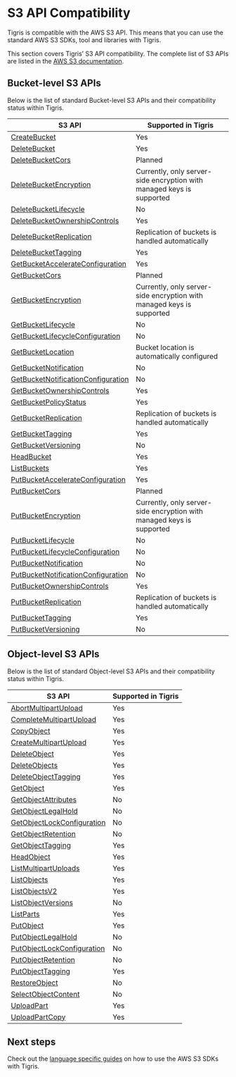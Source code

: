 # S3 API Compatibility

Tigris is compatible with the AWS S3 API. This means that you can use the
standard AWS S3 SDKs, tool and libraries with Tigris.

This section covers Tigris’ S3 API compatibility. The complete list of S3 APIs
are listed in the
[AWS S3 documentation](https://docs.aws.amazon.com/AmazonS3/latest/API/API_Operations_Amazon_Simple_Storage_Service.html).

## Bucket-level S3 APIs

Below is the list of standard Bucket-level S3 APIs and their compatibility
status within Tigris.

| S3 API                                                                                                                            | Supported in Tigris                                                   |
| --------------------------------------------------------------------------------------------------------------------------------- | --------------------------------------------------------------------- |
| [CreateBucket](https://docs.aws.amazon.com/AmazonS3/latest/API/API_CreateBucket.html)                                             | Yes                                                                   |
| [DeleteBucket](https://docs.aws.amazon.com/AmazonS3/latest/API/API_DeleteBucket.html)                                             | Yes                                                                   |
| [DeleteBucketCors](https://docs.aws.amazon.com/AmazonS3/latest/API/API_DeleteBucketCors.html)                                     | Planned                                                               |
| [DeleteBucketEncryption](https://docs.aws.amazon.com/AmazonS3/latest/API/API_DeleteBucketEncryption.html)                         | Currently, only server-side encryption with managed keys is supported |
| [DeleteBucketLifecycle](https://docs.aws.amazon.com/AmazonS3/latest/API/API_DeleteBucketLifecycle.html)                           | No                                                                    |
| [DeleteBucketOwnershipControls](https://docs.aws.amazon.com/AmazonS3/latest/API/API_DeleteBucketOwnershipControls.html)           | Yes                                                                   |
| [DeleteBucketReplication](https://docs.aws.amazon.com/AmazonS3/latest/API/API_DeleteBucketReplication.html)                       | Replication of buckets is handled automatically                       |
| [DeleteBucketTagging](https://docs.aws.amazon.com/AmazonS3/latest/API/API_DeleteBucketTagging.html)                               | Yes                                                                   |
| [GetBucketAccelerateConfiguration](https://docs.aws.amazon.com/AmazonS3/latest/API/API_GetBucketAccelerateConfiguration.html)     | Yes                                                                   |
| [GetBucketCors](https://docs.aws.amazon.com/AmazonS3/latest/API/API_GetBucketCors.html)                                           | Planned                                                               |
| [GetBucketEncryption](https://docs.aws.amazon.com/AmazonS3/latest/API/API_GetBucketEncryption.html)                               | Currently, only server-side encryption with managed keys is supported |
| [GetBucketLifecycle](https://docs.aws.amazon.com/AmazonS3/latest/API/API_GetBucketLifecycle.html)                                 | No                                                                    |
| [GetBucketLifecycleConfiguration](https://docs.aws.amazon.com/AmazonS3/latest/API/API_GetBucketLifecycleConfiguration.html)       | No                                                                    |
| [GetBucketLocation](https://docs.aws.amazon.com/AmazonS3/latest/API/API_GetBucketLocation.html)                                   | Bucket location is automatically configured                           |
| [GetBucketNotification](https://docs.aws.amazon.com/AmazonS3/latest/API/API_GetBucketNotification.html)                           | No                                                                    |
| [GetBucketNotificationConfiguration](https://docs.aws.amazon.com/AmazonS3/latest/API/API_GetBucketNotificationConfiguration.html) | No                                                                    |
| [GetBucketOwnershipControls](https://docs.aws.amazon.com/AmazonS3/latest/API/API_GetBucketOwnershipControls.html)                 | Yes                                                                   |
| [GetBucketPolicyStatus](https://docs.aws.amazon.com/AmazonS3/latest/API/API_GetBucketPolicyStatus.html)                           | Yes                                                                   |
| [GetBucketReplication](https://docs.aws.amazon.com/AmazonS3/latest/API/API_GetBucketReplication.html)                             | Replication of buckets is handled automatically                       |
| [GetBucketTagging](https://docs.aws.amazon.com/AmazonS3/latest/API/API_GetBucketTagging.html)                                     | Yes                                                                   |
| [GetBucketVersioning](https://docs.aws.amazon.com/AmazonS3/latest/API/API_GetBucketVersioning.html)                               | No                                                                    |
| [HeadBucket](https://docs.aws.amazon.com/AmazonS3/latest/API/API_HeadBucket.html)                                                 | Yes                                                                   |
| [ListBuckets](https://docs.aws.amazon.com/AmazonS3/latest/API/API_ListBuckets.html)                                               | Yes                                                                   |
| [PutBucketAccelerateConfiguration](https://docs.aws.amazon.com/AmazonS3/latest/API/API_PutBucketAccelerateConfiguration.html)     | Yes                                                                   |
| [PutBucketCors](https://docs.aws.amazon.com/AmazonS3/latest/API/API_PutBucketCors.html)                                           | Planned                                                               |
| [PutBucketEncryption](https://docs.aws.amazon.com/AmazonS3/latest/API/API_PutBucketEncryption.html)                               | Currently, only server-side encryption with managed keys is supported |
| [PutBucketLifecycle](https://docs.aws.amazon.com/AmazonS3/latest/API/API_PutBucketLifecycle.html)                                 | No                                                                    |
| [PutBucketLifecycleConfiguration](https://docs.aws.amazon.com/AmazonS3/latest/API/API_PutBucketLifecycleConfiguration.html)       | No                                                                    |
| [PutBucketNotification](https://docs.aws.amazon.com/AmazonS3/latest/API/API_PutBucketNotification.html)                           | No                                                                    |
| [PutBucketNotificationConfiguration](https://docs.aws.amazon.com/AmazonS3/latest/API/API_PutBucketNotificationConfiguration.html) | No                                                                    |
| [PutBucketOwnershipControls](https://docs.aws.amazon.com/AmazonS3/latest/API/API_PutBucketOwnershipControls.html)                 | Yes                                                                   |
| [PutBucketReplication](https://docs.aws.amazon.com/AmazonS3/latest/API/API_PutBucketReplication.html)                             | Replication of buckets is handled automatically                       |
| [PutBucketTagging](https://docs.aws.amazon.com/AmazonS3/latest/API/API_PutBucketTagging.html)                                     | Yes                                                                   |
| [PutBucketVersioning](https://docs.aws.amazon.com/AmazonS3/latest/API/API_PutBucketVersioning.html)                               | No                                                                    |

## Object-level S3 APIs

Below is the list of standard Object-level S3 APIs and their compatibility
status within Tigris.

| S3 API                                                                                                            | Supported in Tigris |
| ----------------------------------------------------------------------------------------------------------------- | ------------------- |
| [AbortMultipartUpload](https://docs.aws.amazon.com/AmazonS3/latest/API/API_AbortMultipartUpload.html)             | Yes                 |
| [CompleteMultipartUpload](https://docs.aws.amazon.com/AmazonS3/latest/API/API_CompleteMultipartUpload.html)       | Yes                 |
| [CopyObject](https://docs.aws.amazon.com/AmazonS3/latest/API/API_CopyObject.html)                                 | Yes                 |
| [CreateMultipartUpload](https://docs.aws.amazon.com/AmazonS3/latest/API/API_CreateMultipartUpload.html)           | Yes                 |
| [DeleteObject](https://docs.aws.amazon.com/AmazonS3/latest/API/API_DeleteObject.html)                             | Yes                 |
| [DeleteObjects](https://docs.aws.amazon.com/AmazonS3/latest/API/API_DeleteObjects.html)                           | Yes                 |
| [DeleteObjectTagging](https://docs.aws.amazon.com/AmazonS3/latest/API/API_DeleteObjectTagging.html)               | Yes                 |
| [GetObject](https://docs.aws.amazon.com/AmazonS3/latest/API/API_GetObject.html)                                   | Yes                 |
| [GetObjectAttributes](https://docs.aws.amazon.com/AmazonS3/latest/API/API_GetObjectAttributes.html)               | No                  |
| [GetObjectLegalHold](https://docs.aws.amazon.com/AmazonS3/latest/API/API_GetObjectLegalHold.html)                 | No                  |
| [GetObjectLockConfiguration](https://docs.aws.amazon.com/AmazonS3/latest/API/API_GetObjectLockConfiguration.html) | No                  |
| [GetObjectRetention](https://docs.aws.amazon.com/AmazonS3/latest/API/API_GetObjectRetention.html)                 | No                  |
| [GetObjectTagging](https://docs.aws.amazon.com/AmazonS3/latest/API/API_GetObjectTagging.html)                     | Yes                 |
| [HeadObject](https://docs.aws.amazon.com/AmazonS3/latest/API/API_HeadObject.html)                                 | Yes                 |
| [ListMultipartUploads](https://docs.aws.amazon.com/AmazonS3/latest/API/API_ListMultipartUploads.html)             | Yes                 |
| [ListObjects](https://docs.aws.amazon.com/AmazonS3/latest/API/API_ListObjects.html)                               | Yes                 |
| [ListObjectsV2](https://docs.aws.amazon.com/AmazonS3/latest/API/API_ListObjectsV2.html)                           | Yes                 |
| [ListObjectVersions](https://docs.aws.amazon.com/AmazonS3/latest/API/API_ListObjectVersions.html)                 | No                  |
| [ListParts](https://docs.aws.amazon.com/AmazonS3/latest/API/API_ListParts.html)                                   | Yes                 |
| [PutObject](https://docs.aws.amazon.com/AmazonS3/latest/API/API_PutObject.html)                                   | Yes                 |
| [PutObjectLegalHold](https://docs.aws.amazon.com/AmazonS3/latest/API/API_PutObjectLegalHold.html)                 | No                  |
| [PutObjectLockConfiguration](https://docs.aws.amazon.com/AmazonS3/latest/API/API_PutObjectLockConfiguration.html) | No                  |
| [PutObjectRetention](https://docs.aws.amazon.com/AmazonS3/latest/API/API_PutObjectRetention.html)                 | No                  |
| [PutObjectTagging](https://docs.aws.amazon.com/AmazonS3/latest/API/API_PutObjectTagging.html)                     | Yes                 |
| [RestoreObject](https://docs.aws.amazon.com/AmazonS3/latest/API/API_RestoreObject.html)                           | No                  |
| [SelectObjectContent](https://docs.aws.amazon.com/AmazonS3/latest/API/API_SelectObjectContent.html)               | No                  |
| [UploadPart](https://docs.aws.amazon.com/AmazonS3/latest/API/API_UploadPart.html)                                 | Yes                 |
| [UploadPartCopy](https://docs.aws.amazon.com/AmazonS3/latest/API/API_UploadPartCopy.html)                         | Yes                 |

## Next steps

Check out the [language specific guides](../../sdks/s3/) on how to use the AWS
S3 SDKs with Tigris.
